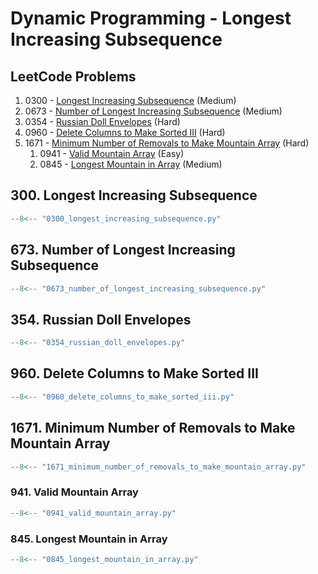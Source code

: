 # Dynamic Programming - Longest Increasing Subsequence

## LeetCode Problems

1. 0300 - [Longest Increasing Subsequence](https://leetcode.com/problems/longest-increasing-subsequence/) (Medium)
2. 0673 - [Number of Longest Increasing Subsequence](https://leetcode.com/problems/number-of-longest-increasing-subsequence/) (Medium)
3. 0354 - [Russian Doll Envelopes](https://leetcode.com/problems/russian-doll-envelopes/) (Hard)
4. 0960 - [Delete Columns to Make Sorted III](https://leetcode.com/problems/delete-columns-to-make-sorted-iii/) (Hard)
5. 1671 - [Minimum Number of Removals to Make Mountain Array](https://leetcode.com/problems/minimum-number-of-removals-to-make-mountain-array/) (Hard)
    1. 0941 - [Valid Mountain Array](https://leetcode.com/problems/valid-mountain-array/) (Easy)
    2. 0845 - [Longest Mountain in Array](https://leetcode.com/problems/longest-mountain-in-array/) (Medium)

## 300. Longest Increasing Subsequence

```python
--8<-- "0300_longest_increasing_subsequence.py"
```

## 673. Number of Longest Increasing Subsequence

```python
--8<-- "0673_number_of_longest_increasing_subsequence.py"
```

## 354. Russian Doll Envelopes

```python
--8<-- "0354_russian_doll_envelopes.py"
```

## 960. Delete Columns to Make Sorted III

```python
--8<-- "0960_delete_columns_to_make_sorted_iii.py"
```

## 1671. Minimum Number of Removals to Make Mountain Array

```python
--8<-- "1671_minimum_number_of_removals_to_make_mountain_array.py"
```

### 941. Valid Mountain Array

```python
--8<-- "0941_valid_mountain_array.py"
```

### 845. Longest Mountain in Array

```python
--8<-- "0845_longest_mountain_in_array.py"
```

